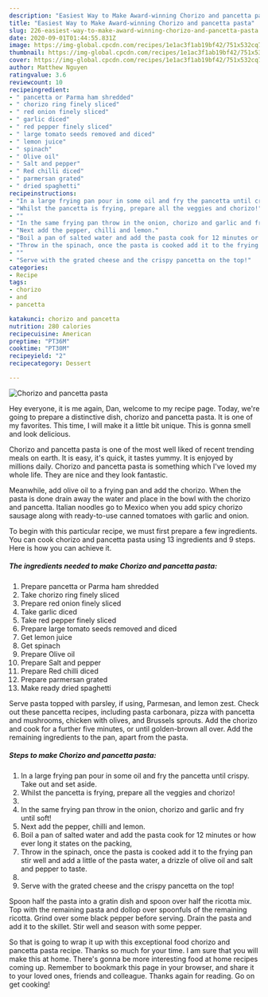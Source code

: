 ```yaml
---
description: "Easiest Way to Make Award-winning Chorizo and pancetta pasta"
title: "Easiest Way to Make Award-winning Chorizo and pancetta pasta"
slug: 226-easiest-way-to-make-award-winning-chorizo-and-pancetta-pasta
date: 2020-09-01T01:44:55.831Z
image: https://img-global.cpcdn.com/recipes/1e1ac3f1ab19bf42/751x532cq70/chorizo-and-pancetta-pasta-recipe-main-photo.jpg
thumbnail: https://img-global.cpcdn.com/recipes/1e1ac3f1ab19bf42/751x532cq70/chorizo-and-pancetta-pasta-recipe-main-photo.jpg
cover: https://img-global.cpcdn.com/recipes/1e1ac3f1ab19bf42/751x532cq70/chorizo-and-pancetta-pasta-recipe-main-photo.jpg
author: Matthew Nguyen
ratingvalue: 3.6
reviewcount: 10
recipeingredient:
- " pancetta or Parma ham shredded"
- " chorizo ring finely sliced"
- " red onion finely sliced"
- " garlic diced"
- " red pepper finely sliced"
- " large tomato seeds removed and diced"
- " lemon juice"
- " spinach"
- " Olive oil"
- " Salt and pepper"
- " Red chilli diced"
- " parmersan grated"
- " dried spaghetti"
recipeinstructions:
- "In a large frying pan pour in some oil and fry the pancetta until crispy. Take out and set aside."
- "Whilst the pancetta is frying, prepare all the veggies and chorizo!"
- ""
- "In the same frying pan throw in the onion, chorizo and garlic and fry until soft!"
- "Next add the pepper, chilli and lemon."
- "Boil a pan of salted water and add the pasta cook for 12 minutes or how ever long it states on the packing,"
- "Throw in the spinach, once the pasta is cooked add it to the frying pan stir well and add a little of the pasta water, a drizzle of olive oil and salt and pepper to taste."
- ""
- "Serve with the grated cheese and the crispy pancetta on the top!"
categories:
- Recipe
tags:
- chorizo
- and
- pancetta

katakunci: chorizo and pancetta 
nutrition: 280 calories
recipecuisine: American
preptime: "PT36M"
cooktime: "PT30M"
recipeyield: "2"
recipecategory: Dessert

---
```



![Chorizo and pancetta pasta](https://img-global.cpcdn.com/recipes/1e1ac3f1ab19bf42/751x532cq70/chorizo-and-pancetta-pasta-recipe-main-photo.jpg)

Hey everyone, it is me again, Dan, welcome to my recipe page. Today, we're going to prepare a distinctive dish, chorizo and pancetta pasta. It is one of my favorites. This time, I will make it a little bit unique. This is gonna smell and look delicious.

Chorizo and pancetta pasta is one of the most well liked of recent trending meals on earth. It is easy, it's quick, it tastes yummy. It is enjoyed by millions daily. Chorizo and pancetta pasta is something which I've loved my whole life. They are nice and they look fantastic.

Meanwhile, add olive oil to a frying pan and add the chorizo. When the pasta is done drain away the water and place in the bowl with the chorizo and pancetta. Italian noodles go to Mexico when you add spicy chorizo sausage along with ready-to-use canned tomatoes with garlic and onion.


To begin with this particular recipe, we must first prepare a few ingredients. You can cook chorizo and pancetta pasta using 13 ingredients and 9 steps. Here is how you can achieve it.

<!--inarticleads1-->

##### The ingredients needed to make Chorizo and pancetta pasta:

1. Prepare  pancetta or Parma ham shredded
1. Take  chorizo ring finely sliced
1. Prepare  red onion finely sliced
1. Take  garlic diced
1. Take  red pepper finely sliced
1. Prepare  large tomato seeds removed and diced
1. Get  lemon juice
1. Get  spinach
1. Prepare  Olive oil
1. Prepare  Salt and pepper
1. Prepare  Red chilli diced
1. Prepare  parmersan grated
1. Make ready  dried spaghetti


Serve pasta topped with parsley, if using, Parmesan, and lemon zest. Check out these pancetta recipes, including pasta carbonara, pizza with pancetta and mushrooms, chicken with olives, and Brussels sprouts. Add the chorizo and cook for a further five minutes, or until golden-brown all over. Add the remaining ingredients to the pan, apart from the pasta. 

<!--inarticleads2-->

##### Steps to make Chorizo and pancetta pasta:

1. In a large frying pan pour in some oil and fry the pancetta until crispy. Take out and set aside.
1. Whilst the pancetta is frying, prepare all the veggies and chorizo!
1. 
1. In the same frying pan throw in the onion, chorizo and garlic and fry until soft!
1. Next add the pepper, chilli and lemon.
1. Boil a pan of salted water and add the pasta cook for 12 minutes or how ever long it states on the packing,
1. Throw in the spinach, once the pasta is cooked add it to the frying pan stir well and add a little of the pasta water, a drizzle of olive oil and salt and pepper to taste.
1. 
1. Serve with the grated cheese and the crispy pancetta on the top!


Spoon half the pasta into a gratin dish and spoon over half the ricotta mix. Top with the remaining pasta and dollop over spoonfuls of the remaining ricotta. Grind over some black pepper before serving. Drain the pasta and add it to the skillet. Stir well and season with some pepper. 

So that is going to wrap it up with this exceptional food chorizo and pancetta pasta recipe. Thanks so much for your time. I am sure that you will make this at home. There's gonna be more interesting food at home recipes coming up. Remember to bookmark this page in your browser, and share it to your loved ones, friends and colleague. Thanks again for reading. Go on get cooking!
